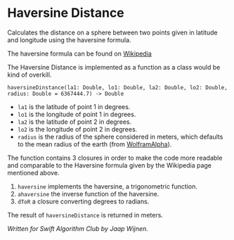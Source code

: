 # Haversine Distance

Calculates the distance on a sphere between two points given in latitude and longitude using the haversine formula.

The haversine formula can be found on [Wikipedia](https://en.wikipedia.org/wiki/Haversine_formula)

The Haversine Distance is implemented as a function as a class would be kind of overkill.

`haversineDinstance(la1: Double, lo1: Double, la2: Double, lo2: Double, radius: Double = 6367444.7) -> Double`

- `la1` is the latitude of point 1 in degrees.
- `lo1` is the longitude of point 1 in degrees.
- `la2` is the latitude of point 2 in degrees.
- `lo2` is the longitude of point 2 in degrees.
- `radius` is the radius of the sphere considered in meters, which defaults to the mean radius of the earth (from [WolframAlpha](http://www.wolframalpha.com/input/?i=earth+radius)).

The function contains 3 closures in order to make the code more readable and comparable to the Haversine formula given by the Wikipedia page mentioned above.

1. `haversine` implements the haversine, a trigonometric function.
2. `ahaversine` the inverse function of the haversine.
3. `dToR` a closure converting degrees to radians.

The result of `haversineDistance` is returned in meters.

*Written for Swift Algorithm Club by Jaap Wijnen.*
